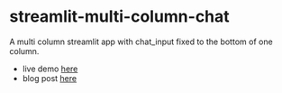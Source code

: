 # streamlit-multi-column-chat
A multi column streamlit app with chat_input fixed to the bottom of one column.

* live demo [here](https://galtay-streamlit-multi-column-chat-app-q6ynqa.streamlit.app/)
* blog post [here](https://galtay.github.io/blog/streamlit-multicol-chat-input/)

